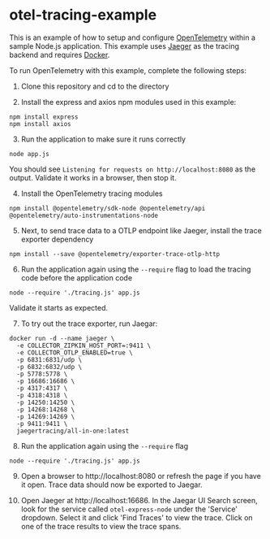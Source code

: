 # otel-tracing-example

This is an example of how to setup and configure [OpenTelemetry](https://opentelemetry.io) within a sample Node.js application. This example uses [Jaeger](https://www.jaegertracing.io/) as the tracing backend and requires [Docker](https://www.docker.com/).

To run OpenTelemetry with this example, complete the following steps:

1) Clone this repository and cd to the directory

2) Install the express and axios npm modules used in this example:
```
npm install express
npm install axios
```

3) Run the application to make sure it runs correctly
```
node app.js
```
You should see ```Listening for requests on http://localhost:8080``` as the output. Validate it works in a browser, then stop it.

4) Install the OpenTelemetry tracing modules
```
npm install @opentelemetry/sdk-node @opentelemetry/api @opentelemetry/auto-instrumentations-node
```

5) Next, to send trace data to a OTLP endpoint like Jaeger, install the trace exporter dependency
```
npm install --save @opentelemetry/exporter-trace-otlp-http
```

6) Run the application again using the ```--require``` flag to load the tracing code before the application code
```
node --require './tracing.js' app.js
```
Validate it starts as expected.

7) To try out the trace exporter, run Jaegar:
```
docker run -d --name jaeger \
  -e COLLECTOR_ZIPKIN_HOST_PORT=:9411 \
  -e COLLECTOR_OTLP_ENABLED=true \
  -p 6831:6831/udp \
  -p 6832:6832/udp \
  -p 5778:5778 \
  -p 16686:16686 \
  -p 4317:4317 \
  -p 4318:4318 \
  -p 14250:14250 \
  -p 14268:14268 \
  -p 14269:14269 \
  -p 9411:9411 \
  jaegertracing/all-in-one:latest
```

8) Run the application again using the ```--require``` flag
```
node --require './tracing.js' app.js
```

9) Open a browser to http://localhost:8080 or refresh the page if you have it open. Trace data should now be exported to Jaegar.

10) Open Jaeger at http://localhost:16686. In the Jaegar UI Search screen, look for the service called ```otel-express-node``` under the 'Service' dropdown. Select it and click 'Find Traces' to view the trace. Click on one of the trace results to view the trace spans.
